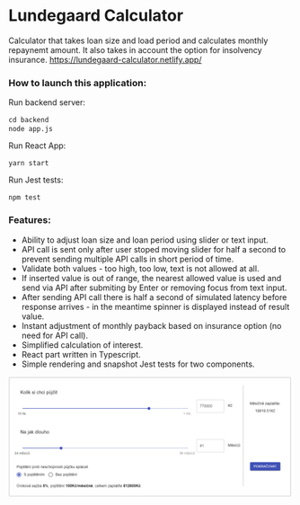# Lundegaard Calculator
Calculator that takes loan size and load period and calculates monthly repaynemt amount. It also takes in account the option for insolvency insurance.
https://lundegaard-calculator.netlify.app/

### How to launch this application:


Run backend server:

    cd backend
    node app.js


Run React App:

    yarn start

Run Jest tests:
    
    npm test


### Features:
- Ability to adjust loan size and loan period using slider or text input.
- API call is sent only after user stoped moving slider for half a second to prevent sending multiple API calls in short period of time.
- Validate both values - too high, too low, text is not allowed at all.
- If inserted value is out of range, the nearest allowed value is used and send via API after submiting by Enter or removing focus from text input.
- After sending API call there is half a second of simulated latency before response arrives - in the meantime spinner is displayed instead of result value.
- Instant adjustment of monthly payback based on insurance option (no need for API call).
- Simplified calculation of interest.
- React part written in Typescript.
- Simple rendering and snapshot Jest tests for two components.

![alt text](https://github.com/Tchomasek/Lundegaard-Calculator/blob/master/calculator_prtscr.png)
